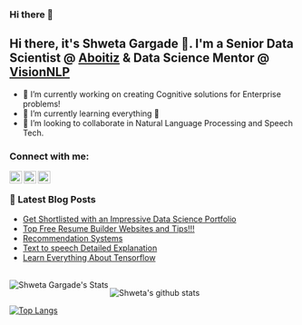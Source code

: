 ### Hi there 👋

<!--
**aishweta/aishweta** is a ✨ _special_ ✨ repository because its `README.md` (this file) appears on your GitHub profile.

Here are some ideas to get you started:

- 🔭 I’m currently working on ...
- 🌱 I’m currently learning ...
- 👯 I’m looking to collaborate on ...
- 🤔 I’m looking for help with ...
- 💬 Ask me about ...
- 📫 How to reach me: ...
- 😄 Pronouns: ...
- ⚡ Fun fact: ...
-->

## Hi there, it's Shweta Gargade 👋. I'm a Senior Data Scientist @ [Aboitiz](https://aboitizdatainnovation.com/) & Data Science Mentor @ [VisionNLP](https://visionnlp.com/) 
- 🔭 I’m currently working on creating Cognitive solutions for Enterprise problems!
- 🌱 I’m currently learning everything 🤣
- 👯 I’m looking to collaborate in Natural Language Processing and Speech Tech.

### Connect with me:

[<img align="left" alt="Shweta | LinkedIn" width="22px" src="https://cdn.jsdelivr.net/npm/simple-icons@v3/icons/linkedin.svg" />][linkedin]
[<img align="left" alt="Shweta | Medium" width="22px" src="https://cdn.jsdelivr.net/npm/simple-icons@v3/icons/youtube.svg" />][medium]
[<img align="left" alt="Shweta | Twitter" width="22px" src="https://cdn.jsdelivr.net/npm/simple-icons@v3/icons/twitter.svg" />][twitter]

<br />

### 📕 Latest Blog Posts
<!-- BLOG-POST-LIST:START -->
- [Get Shortlisted with an Impressive Data Science Portfolio](https://medium.com/visionnlp/get-shortlisted-with-an-impressive-data-science-portfolio-264a505e0705)
- [Top Free Resume Builder Websites and Tips!!!](https://medium.com/visionnlp/top-free-resume-builder-websites-3eafda58b1b1)
- [Recommendation Systems](https://medium.com/@aishweta/recommendation-systems-6be5c12e2aa5)
- [Text to speech Detailed Explanation](https://medium.com/@aishweta/text-to-speech-detailed-explanation-bfa021b5ca55)
- [Learn Everything About Tensorflow](https://medium.com/visionnlp/learn-everything-about-tensorflow-part-1-6279643440b)
<!-- BLOG-POST-LIST:END -->

<br />

<img align="left" alt="Shweta Gargade's Stats" src="https://github-readme-stats.vercel.app/api?username=aishweta&show_icons=true&hide_border=true" />

![Shweta's github stats](https://github-readme-stats.vercel.app/api?username=aishweta&show_icons=true&theme=cobalt)

[![Top Langs](https://github-readme-stats.vercel.app/api/top-langs/?username=aishweta&hide=html&layout=compact&theme=cobalt)](https://github.com/aishweta/github-readme-stats)

[twitter]: https://twitter.com/shwetagargade
[medium]: https://medium.com/@aishweta
[linkedin]: https://www.linkedin.com/in/shwetagargade/
[kaggle]: https://www.kaggle.com/shwetagargade

